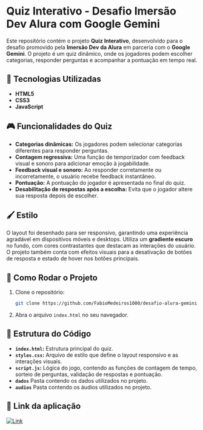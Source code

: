 # Quiz Interativo - Desafio Imersão Dev Alura com Google Gemini

Este repositório contém o projeto **Quiz Interativo**, desenvolvido para o desafio promovido pela **Imersão Dev da Alura** em parceria com o **Google Gemini**. O projeto é um quiz dinâmico, onde os jogadores podem escolher categorias, responder perguntas e acompanhar a pontuação em tempo real.

## 🚀 Tecnologias Utilizadas

- **HTML5**
- **CSS3**
- **JavaScript**

## 🎮 Funcionalidades do Quiz

- **Categorias dinâmicas:** Os jogadores podem selecionar categorias diferentes para responder perguntas.
- **Contagem regressiva:** Uma função de temporizador com feedback visual e sonoro para adicionar emoção à jogabilidade.
- **Feedback visual e sonoro:** Ao responder corretamente ou incorretamente, o usuário recebe feedback instantâneo.
- **Pontuação:** A pontuação do jogador é apresentada no final do quiz.
- **Desabilitação de respostas após a escolha:** Evita que o jogador altere sua resposta depois de escolher.
  
## 🖌️ Estilo

O layout foi desenhado para ser responsivo, garantindo uma experiência agradável em dispositivos móveis e desktops. Utiliza um **gradiente escuro** no fundo, com cores contrastantes que destacam as interações do usuário. O projeto também conta com efeitos visuais para a desativação de botões de resposta e estado de hover nos botões principais.

## 🎯 Como Rodar o Projeto

1. Clone o repositório:
   ```bash
   git clone https://github.com/FabioMedeiros1000/desafio-alura-gemini-quiz.git
   ```

2. Abra o arquivo `index.html` no seu navegador.

## 📑 Estrutura do Código

- **`index.html`:** Estrutura principal do quiz.
- **`styles.css`:** Arquivo de estilo que define o layout responsivo e as interações visuais.
- **`script.js`:** Lógica do jogo, contendo as funções de contagem de tempo, sorteio de perguntas, validação de respostas e pontuação.
- **`dados`** Pasta contendo os dados utilizados no projeto.
- **`audios`** Pasta contendo os áudios utilizados no projeto.

## 📍 Link da aplicação

[![Link](https://img.shields.io/badge/🔗-Demonstração-blue)](https://desafio-alura-gemini-quiz.vercel.app/)
